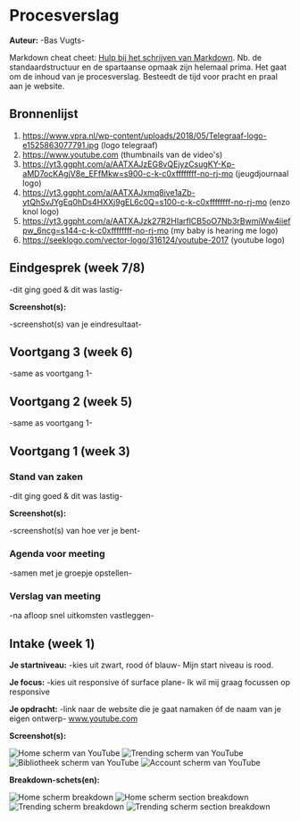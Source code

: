 # Procesverslag
**Auteur:** -Bas Vugts-

Markdown cheat cheet: [Hulp bij het schrijven van Markdown](https://github.com/adam-p/markdown-here/wiki/Markdown-Cheatsheet). Nb. de standaardstructuur en de spartaanse opmaak zijn helemaal prima. Het gaat om de inhoud van je procesverslag. Besteedt de tijd voor pracht en praal aan je website.



## Bronnenlijst

1. https://www.vpra.nl/wp-content/uploads/2018/05/Telegraaf-logo-e1525863077791.jpg (logo telegraaf)
2. https://www.youtube.com (thumbnails van de video's)
3. https://yt3.ggpht.com/a/AATXAJzEG8vQEjyzCsugKY-Kp-aMD7ocKAgjV8e_EFfMkw=s900-c-k-c0xffffffff-no-rj-mo (jeugdjournaal logo)
4. https://yt3.ggpht.com/a/AATXAJxmq8ive1aZb-ytQhSvJYgEq0hDs4HXXj9gEL6c0Q=s100-c-k-c0xffffffff-no-rj-mo (enzo knol logo)
5. https://yt3.ggpht.com/a/AATXAJzk27R2HIarflCB5oO7Nb3rBwmiWw4iiefpw_6ncg=s144-c-k-c0xffffffff-no-rj-mo (my baby is hearing me logo)
6. https://seeklogo.com/vector-logo/316124/youtube-2017 (youtube logo)



## Eindgesprek (week 7/8)

-dit ging goed & dit was lastig-

**Screenshot(s):**

-screenshot(s) van je eindresultaat-



## Voortgang 3 (week 6)

-same as voortgang 1-



## Voortgang 2 (week 5)

-same as voortgang 1-



## Voortgang 1 (week 3)

### Stand van zaken

-dit ging goed & dit was lastig-

**Screenshot(s):**

-screenshot(s) van hoe ver je bent-

### Agenda voor meeting

-samen met je groepje opstellen-

### Verslag van meeting

-na afloop snel uitkomsten vastleggen-



## Intake (week 1)

**Je startniveau:** -kies uit zwart, rood óf blauw-
Mijn start niveau is rood.


**Je focus:** -kies uit responsive óf surface plane-
Ik wil mij graag focussen op responsive

**Je opdracht:** -link naar de website die je gaat namaken óf de naam van je eigen ontwerp-
www.youtube.com

**Screenshot(s):**

![Home scherm van YouTube](images/screenshots/YouTubeApp_HomeScreen.jpg) 
![Trending scherm van YouTube](images/screenshots/YouTubeApp_TrendingScreen.jpg) 
![Bibliotheek scherm van YouTube](images/screenshots/YouTubeApp_BibliotheekScreen.jpg) 
![Account scherm van YouTube](images/screenshots/YouTubeApp_AccountScreen.jpg) 

**Breakdown-schets(en):**

![Home scherm breakdown](images/breakdowns/Breakdown_homeScreen.png)
![Home scherm section breakdown](images/breakdowns/Breakdown_homeScreen_section.png)
![Trending scherm breakdown](images/breakdowns/Breakdown_TrendingScreen.png)
![Trending scherm section breakdown](images/breakdowns/Breakdown_TrendingScreen_section.png)
